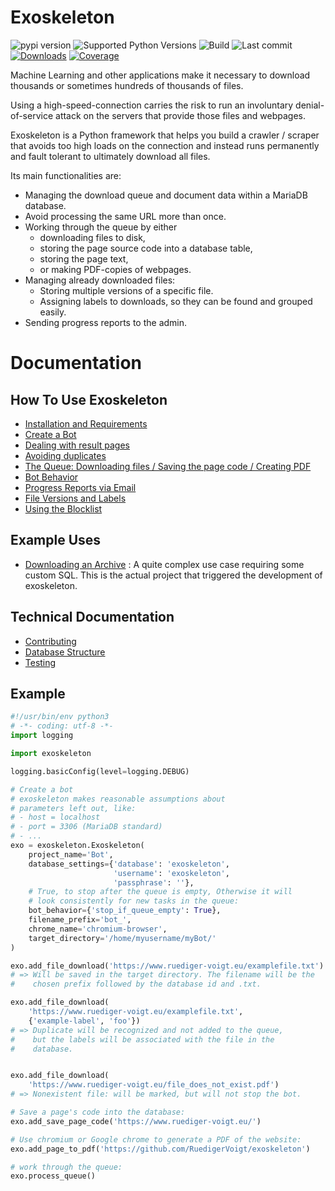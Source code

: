 # Exoskeleton

![pypi version](https://img.shields.io/pypi/v/exoskeleton)
![Supported Python Versions](https://img.shields.io/pypi/pyversions/exoskeleton)
![Build](https://github.com/RuedigerVoigt/exoskeleton/workflows/Build/badge.svg)
![Last commit](https://img.shields.io/github/last-commit/RuedigerVoigt/exoskeleton)
[![Downloads](https://pepy.tech/badge/exoskeleton)](https://pepy.tech/project/exoskeleton)
[![Coverage](https://img.shields.io/badge/coverage-85%25-lightgreen)](https://www.ruediger-voigt.eu/coverage/exoskeleton/index.html)

Machine Learning and other applications make it necessary to download thousands or sometimes hundreds of thousands of files.

Using a high-speed-connection carries the risk to run an involuntary denial-of-service attack on the servers that provide those files and webpages.

Exoskeleton is a Python framework that helps you build a crawler / scraper that avoids too high loads on the connection and instead runs permanently and fault tolerant to ultimately download all files.

Its main functionalities are:
* Managing the download queue and document data within a MariaDB database.
* Avoid processing the same URL more than once.
* Working through the queue by either
    * downloading files to disk,
    * storing the page source code into a database table,
    * storing the page text,
    * or making PDF-copies of webpages.
* Managing already downloaded files:
    * Storing multiple versions of a specific file.
    * Assigning labels to downloads, so they can be found and grouped easily.
* Sending progress reports to the admin.

# Documentation

## How To Use Exoskeleton

* [Installation and Requirements](https://github.com/RuedigerVoigt/exoskeleton/tree/master/documentation/installation.md)
* [Create a Bot](https://github.com/RuedigerVoigt/exoskeleton/tree/master/documentation/create-a-bot.md)
* [Dealing with result pages](https://github.com/RuedigerVoigt/exoskeleton/tree/master/documentation/parse-search-results.md)
* [Avoiding duplicates](https://github.com/RuedigerVoigt/exoskeleton/tree/master/documentation/avoiding-duplicates.md)
* [The Queue: Downloading files / Saving the page code / Creating PDF](https://github.com/RuedigerVoigt/exoskeleton/tree/master/documentation/handling-pages.md)
* [Bot Behavior](https://github.com/RuedigerVoigt/exoskeleton/tree/master/documentation/behavior-settings.md)
* [Progress Reports via Email](https://github.com/RuedigerVoigt/exoskeleton/tree/master/documentation/progress-reports-via-email.md)
* [File Versions and Labels](https://github.com/RuedigerVoigt/exoskeleton/tree/master/documentation/versions-and-labels.md)
* [Using the Blocklist](https://github.com/RuedigerVoigt/exoskeleton/tree/master/documentation/blocklist.md)

## Example Uses

* [Downloading an Archive](https://www.ruediger-voigt.eu/exoskeleton-download-an-archive.html) : A quite complex use case requiring some custom SQL. This is the actual project that triggered the development of exoskeleton.

## Technical Documentation

* [Contributing](https://github.com/RuedigerVoigt/exoskeleton/tree/master/contributing.md)
* [Database Structure](https://github.com/RuedigerVoigt/exoskeleton/tree/master/documentation/database-schema.md)
* [Testing](https://github.com/RuedigerVoigt/exoskeleton/tree/master/documentation/testing-exoskeleton.md)



## Example

```python
#!/usr/bin/env python3
# -*- coding: utf-8 -*-
import logging

import exoskeleton

logging.basicConfig(level=logging.DEBUG)

# Create a bot
# exoskeleton makes reasonable assumptions about
# parameters left out, like:
# - host = localhost
# - port = 3306 (MariaDB standard)
# - ...
exo = exoskeleton.Exoskeleton(
    project_name='Bot',
    database_settings={'database': 'exoskeleton',
                       'username': 'exoskeleton',
                       'passphrase': ''},
    # True, to stop after the queue is empty, Otherwise it will
    # look consistently for new tasks in the queue:
    bot_behavior={'stop_if_queue_empty': True},
    filename_prefix='bot_',
    chrome_name='chromium-browser',
    target_directory='/home/myusername/myBot/'
)

exo.add_file_download('https://www.ruediger-voigt.eu/examplefile.txt')
# => Will be saved in the target directory. The filename will be the
#    chosen prefix followed by the database id and .txt.

exo.add_file_download(
    'https://www.ruediger-voigt.eu/examplefile.txt',
    {'example-label', 'foo'})
# => Duplicate will be recognized and not added to the queue,
#    but the labels will be associated with the file in the
#    database.


exo.add_file_download(
    'https://www.ruediger-voigt.eu/file_does_not_exist.pdf')
# => Nonexistent file: will be marked, but will not stop the bot.

# Save a page's code into the database:
exo.add_save_page_code('https://www.ruediger-voigt.eu/')

# Use chromium or Google chrome to generate a PDF of the website:
exo.add_page_to_pdf('https://github.com/RuedigerVoigt/exoskeleton')

# work through the queue:
exo.process_queue()
```
